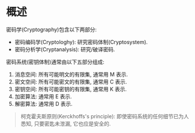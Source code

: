# 概述

密码学(Cryptography)包含以下两部分:
- 密码编码学(Cryptologhy): 研究密码体制(Cryptosystem).
- 密码分析学(Cryptanalysis): 研究/破译密码.

密码系统(密钥体制)通常由以下五部分组成:
1. 消息空间: 所有可能明文的有限集, 通常用 M 表示.
2. 密文空间: 所有可能密文的有限集, 通常用 C 表示.
3. 密钥空间: 所有可能密钥的有限集, 通常用 K 表示.
4. 加密算法: 通常用 E 表示.
5. 解密算法: 通常用 D 表示.

> 柯克霍夫斯原则(Kerckhoffs's principle): 即使密码系统的任何细节已为人悉知, 只要密匙未泄漏, 它也应是安全的.

